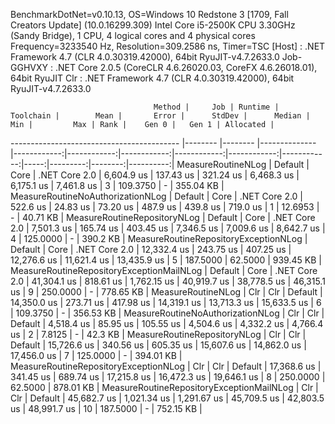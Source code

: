 
BenchmarkDotNet=v0.10.13, OS=Windows 10 Redstone 3 [1709, Fall Creators Update] (10.0.16299.309)
Intel Core i5-2500K CPU 3.30GHz (Sandy Bridge), 1 CPU, 4 logical cores and 4 physical cores
Frequency=3233540 Hz, Resolution=309.2586 ns, Timer=TSC
  [Host]     : .NET Framework 4.7 (CLR 4.0.30319.42000), 64bit RyuJIT-v4.7.2633.0
  Job-GGHVXY : .NET Core 2.0.5 (CoreCLR 4.6.26020.03, CoreFX 4.6.26018.01), 64bit RyuJIT
  Clr        : .NET Framework 4.7 (CLR 4.0.30319.42000), 64bit RyuJIT-v4.7.2633.0


                                    Method |     Job | Runtime |     Toolchain |        Mean |       Error |      StdDev |      Median |         Min |         Max | Rank |    Gen 0 |   Gen 1 | Allocated |
------------------------------------------ |-------- |-------- |-------------- |------------:|------------:|------------:|------------:|------------:|------------:|-----:|---------:|--------:|----------:|
                        MeasureRoutineNLog | Default |    Core | .NET Core 2.0 |  6,604.9 us |   137.43 us |   321.24 us |  6,468.3 us |  6,175.1 us |  7,461.8 us |    3 | 109.3750 |       - | 355.04 KB |
         MeasureRoutineNoAuthorizationNLog | Default |    Core | .NET Core 2.0 |    522.6 us |    24.83 us |    73.20 us |    487.9 us |    439.8 us |    719.0 us |    1 |  12.6953 |       - |  40.71 KB |
              MeasureRoutineRepositoryNLog | Default |    Core | .NET Core 2.0 |  7,501.3 us |   165.74 us |   403.45 us |  7,346.5 us |  7,009.6 us |  8,642.7 us |    4 | 125.0000 |       - |  390.2 KB |
     MeasureRoutineRepositoryExceptionNLog | Default |    Core | .NET Core 2.0 | 12,332.4 us |   243.75 us |   407.25 us | 12,276.6 us | 11,621.4 us | 13,435.9 us |    5 | 187.5000 | 62.5000 | 939.45 KB |
 MeasureRoutineRepositoryExceptionMailNLog | Default |    Core | .NET Core 2.0 | 41,304.1 us |   818.61 us | 1,762.15 us | 40,919.7 us | 38,778.5 us | 46,315.1 us |    9 | 250.0000 |       - | 778.65 KB |
                        MeasureRoutineNLog |     Clr |     Clr |       Default | 14,350.0 us |   273.71 us |   417.98 us | 14,319.1 us | 13,713.3 us | 15,633.5 us |    6 | 109.3750 |       - | 356.53 KB |
         MeasureRoutineNoAuthorizationNLog |     Clr |     Clr |       Default |  4,518.4 us |    85.95 us |   105.55 us |  4,504.6 us |  4,332.2 us |  4,766.4 us |    2 |   7.8125 |       - |   42.3 KB |
              MeasureRoutineRepositoryNLog |     Clr |     Clr |       Default | 15,726.6 us |   340.56 us |   605.35 us | 15,607.6 us | 14,862.0 us | 17,456.0 us |    7 | 125.0000 |       - | 394.01 KB |
     MeasureRoutineRepositoryExceptionNLog |     Clr |     Clr |       Default | 17,368.6 us |   341.45 us |   689.74 us | 17,215.8 us | 16,472.3 us | 19,646.1 us |    8 | 250.0000 | 62.5000 | 878.01 KB |
 MeasureRoutineRepositoryExceptionMailNLog |     Clr |     Clr |       Default | 45,682.7 us | 1,021.34 us | 1,291.67 us | 45,709.5 us | 42,803.5 us | 48,991.7 us |   10 | 187.5000 |       - | 752.15 KB |

